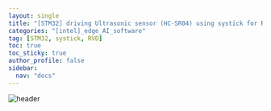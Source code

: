```yaml
---
layout: single
title: "[STM32] driving Ultrasonic sensor (HC-SR04) using systick for Rear Vehicle Detection"
categories: "[intel]_edge_AI_software"
tag: [STM32, systick, RVD] 
toc: true
toc_sticky: true
author_profile: false
sidebar:
  nav: "docs"
---
```


![header](https://capsule-render.vercel.app/api?type=rect&color=20:660099,100:E2231A)
